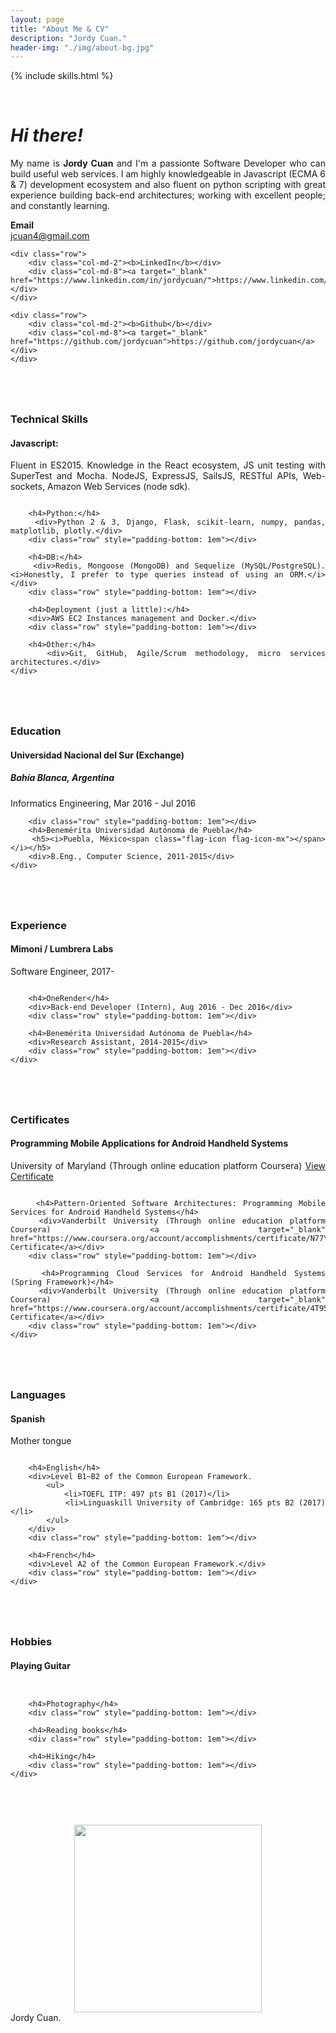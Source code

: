 ```yaml
---
layout: page
title: "About Me & CV"
description: "Jordy Cuan."
header-img: "./img/about-bg.jpg"
---
```


{% include skills.html %}

&nbsp;&nbsp;&nbsp;&nbsp;
# *Hi there!*

<div style="text-align: justify">
	My name is <b>Jordy Cuan</b> and I'm a passionte Software Developer who can build useful web services. I am highly knowledgeable in Javascript (ECMA 6 & 7) development ecosystem and also fluent on python scripting with great experience building back-end architectures; working with excellent people; and constantly learning.
</div>
<div class="row" style="padding-bottom: 1em"></div>

<!--Personal Data-->
<div>
	<div class="row">
	    <div class="col-md-2"><b>Email</b></div>
	    <div class="col-md-8"><a href="mailto:jcuan4@gmail.com" target="_top">jcuan4@gmail.com</a></div>
	</div>

	<div class="row">
	    <div class="col-md-2"><b>LinkedIn</b></div>
	    <div class="col-md-8"><a target="_blank" href="https://www.linkedin.com/in/jordycuan/">https://www.linkedin.com/in/jordycuan/</a></div>
	</div>

	<div class="row">
	    <div class="col-md-2"><b>Github</b></div>
	    <div class="col-md-8"><a target="_blank" href="https://github.com/jordycuan">https://github.com/jordycuan</a></div>
	</div>
</div>

<!--Skills-->
<div class="row" style="padding-top: 3em; text-align: justify;">
    <div class="col-md-3"><h3>Technical Skills</h3></div>
    <div class="col-md-9">
        <h4>Javascript:</h4>
        <div>Fluent in  ES2015. Knowledge in the React ecosystem, JS unit testing with SuperTest and Mocha. NodeJS, ExpressJS, SailsJS, RESTful APIs, Web-sockets, Amazon Web Services (node sdk).</div>
        <div class="row" style="padding-bottom: 1em"></div>

        <h4>Python:</h4>
        <div>Python 2 & 3, Django, Flask, scikit-learn, numpy, pandas, matplotlib, plotly.</div>
        <div class="row" style="padding-bottom: 1em"></div>

        <h4>DB:</h4>
        <div>Redis, Mongoose (MongoDB) and Sequelize (MySQL/PostgreSQL). <i>Honestly, I prefer to type queries instead of using an ORM.</i></div>
        <div class="row" style="padding-bottom: 1em"></div>

        <h4>Deployment (just a little):</h4>
        <div>AWS EC2 Instances management and Docker.</div>
        <div class="row" style="padding-bottom: 1em"></div>

        <h4>Other:</h4>
        <div>Git, GitHub, Agile/Scrum methodology, micro services architectures.</div>
    </div>
</div>
<div class="row" style="padding-bottom: 3em;"></div>

<!--Education-->
<div class="row">
    <div class="col-md-3"><h3>Education</h3></div>
    <div class="col-md-9">
    	<h4>Universidad Nacional del Sur (Exchange)</h4>
        <h5><i>Bahía Blanca, Argentina<span class="flag-icon flag-icon-ar"></span></i></h5>
        <div>Informatics Engineering, Mar 2016 - Jul 2016</div>

        <div class="row" style="padding-bottom: 1em"></div>
        <h4>Benemérita Universidad Autónoma de Puebla</h4>
        <h5><i>Puebla, México<span class="flag-icon flag-icon-mx"></span></i></h5>
        <div>B.Eng., Computer Science, 2011-2015</div>
    </div>
</div>

<!--Experience-->
<div class="row" style="padding-top: 3em;">
    <div class="col-md-3"><h3>Experience</h3></div>
    <div class="col-md-9">
        <h4>Mimoni / Lumbrera Labs</h4>
        <div>Software Engineer, 2017-</div>
        <div class="row" style="padding-bottom: 1em"></div>

        <h4>OneRender</h4>
        <div>Back-end Developer (Intern), Aug 2016 - Dec 2016</div>
        <div class="row" style="padding-bottom: 1em"></div>

        <h4>Benemérita Universidad Autónoma de Puebla</h4>
        <div>Research Assistant, 2014-2015</div>
        <div class="row" style="padding-bottom: 1em"></div>
    </div>
</div>

<!--Certificates-->
<div class="row" style="padding-top: 3em;">
    <div class="col-md-3"><h3>Certificates</h3></div>
    <div class="col-md-9">
        <h4>Programming Mobile Applications for Android Handheld Systems</h4>
        <div>University of Maryland (Through online education platform Coursera) <a target="_blank" href="https://www.coursera.org/account/accomplishments/certificate/8R3SW2CM22">View Certificate</a></div>
        <div class="row" style="padding-bottom: 1em"></div>

        <h4>Pattern-Oriented Software Architectures: Programming Mobile Services for Android Handheld Systems</h4>
        <div>Vanderbilt University (Through online education platform Coursera) <a target="_blank" href="https://www.coursera.org/account/accomplishments/certificate/N77YHXRAH2">View Certificate</a></div>
        <div class="row" style="padding-bottom: 1em"></div>

        <h4>Programming Cloud Services for Android Handheld Systems (Spring Framework)</h4>
        <div>Vanderbilt University (Through online education platform Coursera) <a target="_blank" href="https://www.coursera.org/account/accomplishments/certificate/4T95AR9W2N">View Certificate</a></div>
        <div class="row" style="padding-bottom: 1em"></div>
    </div>
</div>

<!--Languajes-->
<div class="row" style="padding-top: 3em;">
    <div class="col-md-3"><h3>Languages</h3></div>
    <div class="col-md-9">
        <h4>Spanish</h4>
        <div>Mother tongue</div>
        <div class="row" style="padding-bottom: 1em"></div>

        <h4>English</h4>
        <div>Level B1~B2 of the Common European Framework.
        	<ul>
	        	<li>TOEFL ITP: 497 pts B1 (2017)</li>
				<li>Linguaskill University of Cambridge: 165 pts B2 (2017)</li>
        	</ul>
        </div>
        <div class="row" style="padding-bottom: 1em"></div>

        <h4>French</h4>
        <div>Level A2 of the Common European Framework.</div>
        <div class="row" style="padding-bottom: 1em"></div>
    </div>
</div>

<!--Hobbies-->
<div class="row" style="padding-top: 3em;">
    <div class="col-md-3"><h3>Hobbies</h3></div>
    <div class="col-md-9">
        <h4>Playing Guitar</h4>
        <div class="row" style="padding-bottom: 1em"></div>

        <h4>Photography</h4>
        <div class="row" style="padding-bottom: 1em"></div>

        <h4>Reading books</h4>
        <div class="row" style="padding-bottom: 1em"></div>

		<h4>Hiking</h4>
        <div class="row" style="padding-bottom: 1em"></div>
    </div>
</div>


<div id="wrapper" style="text-align: center">
    <img src="{{ site.baseurl }}/img/yo_.jpg" class="img-responsive img-circle" style="margin-top: 60px; display: inline-block; width: 300px; height: 300px;">
</div>
<span class="caption text-muted">Jordy Cuan.</span>












